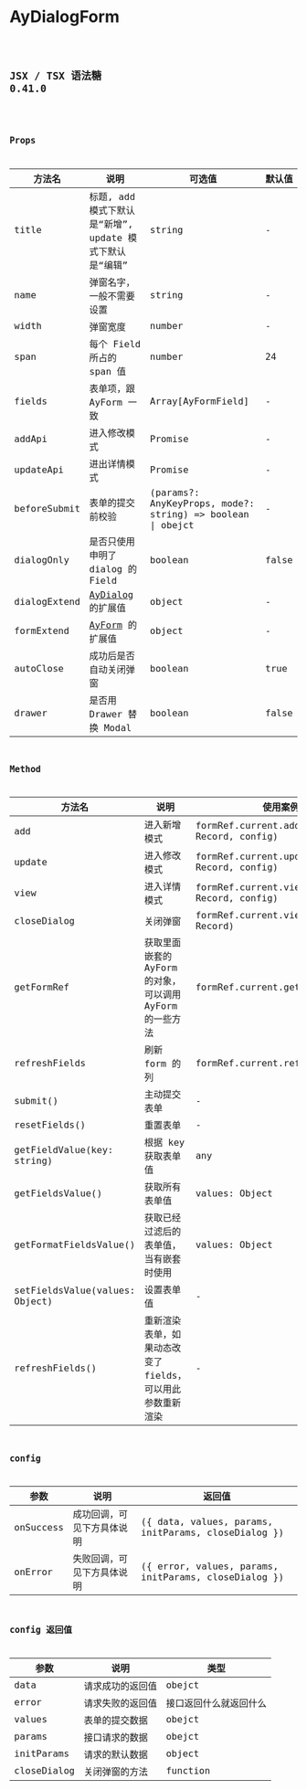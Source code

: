 # AyDialogForm

<code src="./AyDialogFormDemo.tsx" />

## JSX / TSX 语法糖 <Badge>0.41.0</Badge>

<code src="./AyDialogFormDemoTsx.tsx" />

## Props

| 方法名       | 说明                                                    | 可选值                                                     | 默认值 |
| ------------ | ------------------------------------------------------- | ---------------------------------------------------------- | ------ |
| title        | 标题, add 模式下默认是“新增”, update 模式下默认是“编辑” | string                                                     | -      |
| name         | 弹窗名字，一般不需要设置                                | string                                                     | -      |
| width        | 弹窗宽度                                                | number                                                     | -      |
| span         | 每个 Field 所占的 span 值                               | number                                                     | 24     |
| fields       | 表单项，跟 AyForm 一致                                  | Array[AyFormField]                                         | -      |
| addApi       | 进入修改模式                                            | Promise                                                    | -      |
| updateApi    | 进出详情模式                                            | Promise                                                    | -      |
| beforeSubmit | 表单的提交前校验                                        | (params?: AnyKeyProps, mode?: string) => boolean \| obejct | -      |
| dialogOnly   | 是否只使用申明了 dialog 的 Field                        | boolean                                                    | false  |
| dialogExtend | [AyDialog](../ay-dialog#参数) 的扩展值                  | object                                                     | -      |
| formExtend   | [AyForm](../form#props-参数) 的扩展值                   | object                                                     | -      |
| autoClose    | 成功后是否自动关闭弹窗                                  | boolean                                                    | true   |
| drawer       | 是否用 Drawer 替换 Modal                                | boolean                                                    | false  |

## Method

| 方法名                         | 说明                                                      | 使用案例                                       |
| ------------------------------ | --------------------------------------------------------- | ---------------------------------------------- |
| add                            | 进入新增模式                                              | formRef.current.add(record: Record, config)    |
| update                         | 进入修改模式                                              | formRef.current.update(record: Record, config) |
| view                           | 进入详情模式                                              | formRef.current.view(record: Record, config)   |
| closeDialog                    | 关闭弹窗                                                  | formRef.current.view(record: Record)           |
| getFormRef                     | 获取里面嵌套的 AyForm 的对象，可以调用 AyForm 的一些方法  | formRef.current.getFormRef()                   |
| refreshFields                  | 刷新 form 的列                                            | formRef.current.refreshFields()                |
| submit()                       | 主动提交表单                                              | -                                              |
| resetFields()                  | 重置表单                                                  | -                                              |
| getFieldValue(key: string)     | 根据 key 获取表单值                                       | any                                            |
| getFieldsValue()               | 获取所有表单值                                            | values: Object                                 |
| getFormatFieldsValue()         | 获取已经过滤后的表单值，当有嵌套时使用                    | values: Object                                 |
| setFieldsValue(values: Object) | 设置表单值                                                | -                                              |
| refreshFields()                | 重新渲染表单，如果动态改变了 fields，可以用此参数重新渲染 | -                                              |

## config

| 参数      | 说明                       | 返回值                                               |
| --------- | -------------------------- | ---------------------------------------------------- |
| onSuccess | 成功回调，可见下方具体说明 | ({ data, values, params, initParams, closeDialog })  |
| onError   | 失败回调，可见下方具体说明 | ({ error, values, params, initParams, closeDialog }) |

## config 返回值

| 参数        | 说明             | 类型                   |
| ----------- | ---------------- | ---------------------- |
| data        | 请求成功的返回值 | obejct                 |
| error       | 请求失败的返回值 | 接口返回什么就返回什么 |
| values      | 表单的提交数据   | obejct                 |
| params      | 接口请求的数据   | obejct                 |
| initParams  | 请求的默认数据   | object                 |
| closeDialog | 关闭弹窗的方法   | function               |
